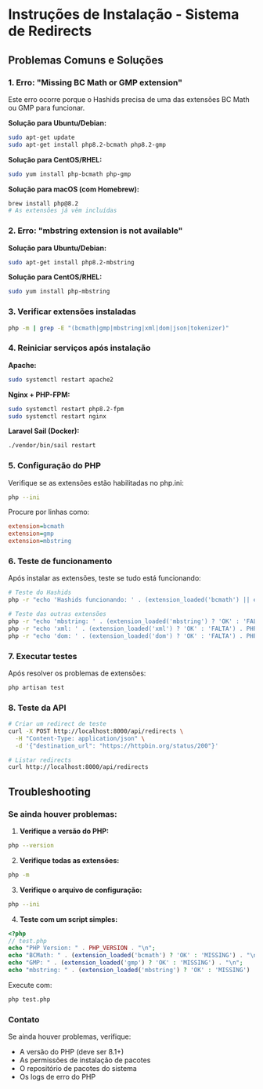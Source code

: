 # Instruções de Instalação - Sistema de Redirects

## Problemas Comuns e Soluções

### 1. Erro: "Missing BC Math or GMP extension"

Este erro ocorre porque o Hashids precisa de uma das extensões BC Math ou GMP para funcionar.

**Solução para Ubuntu/Debian:**
```bash
sudo apt-get update
sudo apt-get install php8.2-bcmath php8.2-gmp
```

**Solução para CentOS/RHEL:**
```bash
sudo yum install php-bcmath php-gmp
```

**Solução para macOS (com Homebrew):**
```bash
brew install php@8.2
# As extensões já vêm incluídas
```

### 2. Erro: "mbstring extension is not available"

**Solução para Ubuntu/Debian:**
```bash
sudo apt-get install php8.2-mbstring
```

**Solução para CentOS/RHEL:**
```bash
sudo yum install php-mbstring
```

### 3. Verificar extensões instaladas

```bash
php -m | grep -E "(bcmath|gmp|mbstring|xml|dom|json|tokenizer)"
```

### 4. Reiniciar serviços após instalação

**Apache:**
```bash
sudo systemctl restart apache2
```

**Nginx + PHP-FPM:**
```bash
sudo systemctl restart php8.2-fpm
sudo systemctl restart nginx
```

**Laravel Sail (Docker):**
```bash
./vendor/bin/sail restart
```

### 5. Configuração do PHP

Verifique se as extensões estão habilitadas no php.ini:

```bash
php --ini
```

Procure por linhas como:
```ini
extension=bcmath
extension=gmp
extension=mbstring
```

### 6. Teste de funcionamento

Após instalar as extensões, teste se tudo está funcionando:

```bash
# Teste do Hashids
php -r "echo 'Hashids funcionando: ' . (extension_loaded('bcmath') || extension_loaded('gmp') ? 'SIM' : 'NAO') . PHP_EOL;"

# Teste das outras extensões
php -r "echo 'mbstring: ' . (extension_loaded('mbstring') ? 'OK' : 'FALTA') . PHP_EOL;"
php -r "echo 'xml: ' . (extension_loaded('xml') ? 'OK' : 'FALTA') . PHP_EOL;"
php -r "echo 'dom: ' . (extension_loaded('dom') ? 'OK' : 'FALTA') . PHP_EOL;"
```

### 7. Executar testes

Após resolver os problemas de extensões:

```bash
php artisan test
```

### 8. Teste da API

```bash
# Criar um redirect de teste
curl -X POST http://localhost:8000/api/redirects \
  -H "Content-Type: application/json" \
  -d '{"destination_url": "https://httpbin.org/status/200"}'

# Listar redirects
curl http://localhost:8000/api/redirects
```

## Troubleshooting

### Se ainda houver problemas:

1. **Verifique a versão do PHP:**
```bash
php --version
```

2. **Verifique todas as extensões:**
```bash
php -m
```

3. **Verifique o arquivo de configuração:**
```bash
php --ini
```

4. **Teste com um script simples:**
```php
<?php
// test.php
echo "PHP Version: " . PHP_VERSION . "\n";
echo "BCMath: " . (extension_loaded('bcmath') ? 'OK' : 'MISSING') . "\n";
echo "GMP: " . (extension_loaded('gmp') ? 'OK' : 'MISSING') . "\n";
echo "mbstring: " . (extension_loaded('mbstring') ? 'OK' : 'MISSING') . "\n";
```

Execute com:
```bash
php test.php
```

### Contato

Se ainda houver problemas, verifique:
- A versão do PHP (deve ser 8.1+)
- As permissões de instalação de pacotes
- O repositório de pacotes do sistema
- Os logs de erro do PHP 